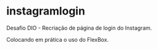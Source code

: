 # instagramlogin
 
 Desafio DIO - Recriação de página de login do Instagram.
 
 Colocando em prática o uso do FlexBox.
